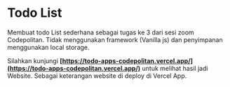 # Todo List

Membuat todo List sederhana sebagai tugas ke 3 dari sesi zoom Codepolitan. Tidak menggunakan framework (Vanilla js) dan penyimpanan menggunakan local storage.

Silahkan kunjungi **[https://todo-apps-codepolitan.vercel.app/](https://todo-apps-codepolitan.vercel.app/)** untuk melihat hasil jadi Website. Sebagai keterangan website di deploy di Vercel App.
